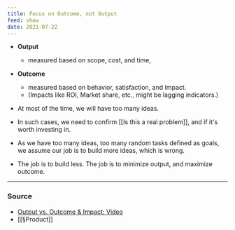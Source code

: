 ```yaml
---
title: Focus on Outcome, not Output
feed: show
date: 2021-07-22
---
```


- **Output** 
	- measured based on scope, cost, and time, 
- **Outcome** 
	- measured based on behavior, satisfaction, and Impact. 
	- (Impacts like ROI, Market share, etc., might be lagging indicators.)

- At most of the time, we will have too many ideas. 
- In such cases, we need to confirm [[Is this a real problem]], and if it's worth investing in. 
- As we have too many ideas, too many random tasks defined as goals, we assume our job is to build more ideas, which is wrong.
- The job is to build less. The job is to minimize output, and maximize outcome.

--- 

### Source
- [Output vs. Outcome & Impact: Video](https://vimeo.com/206617354)
- [[§Product]]